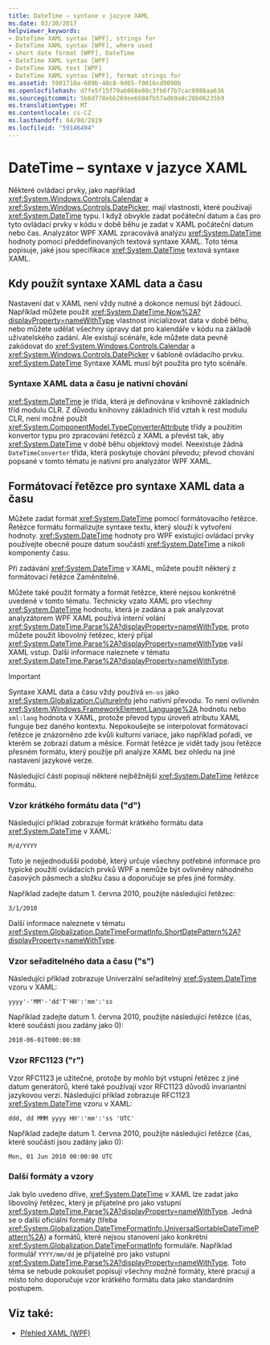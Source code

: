 ```yaml
---
title: DateTime – syntaxe v jazyce XAML
ms.date: 03/30/2017
helpviewer_keywords:
- DateTime XAML syntax [WPF], strings for
- DateTime XAML syntax [WPF], where used
- short date format [WPF], DateTime
- DateTime XAML syntax [WPF]
- DateTime XAML text [WPF]
- DateTime XAML syntax [WPF], format strings for
ms.assetid: 5901710a-609b-40c8-9d65-f0016cd9090b
ms.openlocfilehash: d7fe5f15f79ab068e88c3fb6f7b7cac0986aa636
ms.sourcegitcommit: 5b6d778ebb269ee6684fb57ad69a8c28b06235b9
ms.translationtype: MT
ms.contentlocale: cs-CZ
ms.lasthandoff: 04/08/2019
ms.locfileid: "59146494"
---
```

# <a name="datetime-xaml-syntax"></a>DateTime – syntaxe v jazyce XAML
Některé ovládací prvky, jako například <xref:System.Windows.Controls.Calendar> a <xref:System.Windows.Controls.DatePicker>, mají vlastnosti, které používají <xref:System.DateTime> typu. I když obvykle zadat počáteční datum a čas pro tyto ovládací prvky v kódu v době běhu je zadat v XAML počáteční datum nebo čas. Analyzátor WPF XAML zpracovává analýzu <xref:System.DateTime> hodnoty pomocí předdefinovaných textová syntaxe XAML. Toto téma popisuje, jaké jsou specifikace <xref:System.DateTime> textová syntaxe XAML.  

<a name="where_datetime_xaml_syntax_is_used"></a>   
## <a name="when-to-use-datetime-xaml-syntax"></a>Kdy použít syntaxe XAML data a času  
 Nastavení dat v XAML není vždy nutné a dokonce nemusí být žádoucí. Například můžete použít <xref:System.DateTime.Now%2A?displayProperty=nameWithType> vlastnost inicializovat data v době běhu, nebo můžete udělat všechny úpravy dat pro kalendáře v kódu na základě uživatelského zadání. Ale existují scénáře, kde můžete data pevně zakódovat do <xref:System.Windows.Controls.Calendar> a <xref:System.Windows.Controls.DatePicker> v šabloně ovládacího prvku. <xref:System.DateTime> Syntaxe XAML musí být použita pro tyto scénáře.  
  
### <a name="datetime-xaml-syntax-is-a-native-behavior"></a>Syntaxe XAML data a času je nativní chování  
 <xref:System.DateTime> je třída, která je definována v knihovně základních tříd modulu CLR. Z důvodu knihovny základních tříd vztah k rest modulu CLR, není možné použít <xref:System.ComponentModel.TypeConverterAttribute> třídy a použitím konvertor typu pro zpracování řetězců z XAML a převést tak, aby <xref:System.DateTime> v době běhu objektový model. Neexistuje žádná `DateTimeConverter` třída, která poskytuje chování převodu; převod chování popsané v tomto tématu je nativní pro analyzátor WPF XAML.  
  
<a name="format_strings_for_datetime_xaml_syntax"></a>   
## <a name="format-strings-for-datetime-xaml-syntax"></a>Formátovací řetězce pro syntaxe XAML data a času  
 Můžete zadat formát <xref:System.DateTime> pomocí formátovacího řetězce. Řetězce formátu formalizujte syntaxe textu, který slouží k vytvoření hodnoty. <xref:System.DateTime> hodnoty pro WPF existující ovládací prvky používejte obecně pouze datum součástí <xref:System.DateTime> a nikoli komponenty času.  
  
 Při zadávání <xref:System.DateTime> v XAML, můžete použít některý z formátovací řetězce Zaměnitelně.  
  
 Můžete také použít formáty a formát řetězce, které nejsou konkrétně uvedené v tomto tématu. Technicky vzato XAML pro všechny <xref:System.DateTime> hodnotu, která je zadána a pak analyzovat analyzátorem WPF XAML používá interní volání <xref:System.DateTime.Parse%2A?displayProperty=nameWithType>, proto můžete použít libovolný řetězec, který přijal <xref:System.DateTime.Parse%2A?displayProperty=nameWithType> vaší XAML vstup. Další informace naleznete v tématu <xref:System.DateTime.Parse%2A?displayProperty=nameWithType>.  
  
> [!IMPORTANT]
>  Syntaxe XAML data a času vždy používá `en-us` jako <xref:System.Globalization.CultureInfo> jeho nativní převodu. To není ovlivněn <xref:System.Windows.FrameworkElement.Language%2A> hodnotu nebo `xml:lang` hodnota v XAML, protože převod typu úroveň atributu XAML funguje bez daného kontextu. Nepokoušejte se interpolovat formátovací řetězce je znázorněno zde kvůli kulturní variace, jako například pořadí, ve kterém se zobrazí datum a měsíce. Formát řetězce je vidět tady jsou řetězce přesném formátu, který použije při analýze XAML bez ohledu na jiné nastavení jazykové verze.  
  
 Následující části popisují některé nejběžnější <xref:System.DateTime> řetězce formátu.  
  
### <a name="short-date-pattern-d"></a>Vzor krátkého formátu data ("d")  
 Následující příklad zobrazuje formát krátkého formátu data <xref:System.DateTime> v XAML:  
  
 `M/d/YYYY`  
  
 Toto je nejjednodušší podobě, který určuje všechny potřebné informace pro typické použití ovládacích prvků WPF a nemůže být ovlivněny náhodného časových pásmech a složku času a doporučuje se přes jiné formáty.  
  
 Například zadejte datum 1. června 2010, použijte následující řetězec:  
  
 `3/1/2010`  
  
 Další informace naleznete v tématu <xref:System.Globalization.DateTimeFormatInfo.ShortDatePattern%2A?displayProperty=nameWithType>.  
  
### <a name="sortable-datetime-pattern-s"></a>Vzor seřaditelného data a času ("s")  
 Následující příklad zobrazuje Univerzální seřaditelný <xref:System.DateTime> vzoru v XAML:  
  
 `yyyy'-'MM'-'dd'T'HH':'mm':'ss`  
  
 Například zadejte datum 1. června 2010, použijte následující řetězce (čas, které součásti jsou zadány jako 0):  
  
 `2010-06-01T000:00:00`  
  
### <a name="rfc1123-pattern-r"></a>Vzor RFC1123 ("r")  
 Vzor RFC1123 je užitečné, protože by mohlo být vstupní řetězec z jiné datum generátorů, které také používají vzor RFC1123 důvodů invariantní jazykovou verzi. Následující příklad zobrazuje RFC1123 <xref:System.DateTime> vzoru v XAML:  
  
 `ddd, dd MMM yyyy HH':'mm':'ss 'UTC'`  
  
 Například zadejte datum 1. června 2010, použijte následující řetězce (čas, které součásti jsou zadány jako 0):  
  
 `Mon, 01 Jun 2010 00:00:00 UTC`  
  
### <a name="other-formats-and-patterns"></a>Další formáty a vzory  
 Jak bylo uvedeno dříve, <xref:System.DateTime> v XAML lze zadat jako libovolný řetězec, který je přijatelné pro jako vstupní <xref:System.DateTime.Parse%2A?displayProperty=nameWithType>. Jedná se o další oficiální formáty (třeba <xref:System.Globalization.DateTimeFormatInfo.UniversalSortableDateTimePattern%2A>) a formátů, které nejsou stanovení jako konkrétní <xref:System.Globalization.DateTimeFormatInfo> formuláře. Například formulář `YYYY/mm/dd` je přijatelné pro jako vstupní <xref:System.DateTime.Parse%2A?displayProperty=nameWithType>. Toto téma se nebude pokoušet popisují všechny možné formáty, které pracují a místo toho doporučuje vzor krátkého formátu data jako standardním postupem.  
  
## <a name="see-also"></a>Viz také:

- [Přehled XAML (WPF)](xaml-overview-wpf.md)
